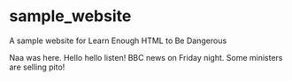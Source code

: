 # sample_website
A sample website for Learn Enough HTML to Be Dangerous

Naa was here. 
Hello hello listen! BBC news on Friday night. Some ministers are selling pito!

